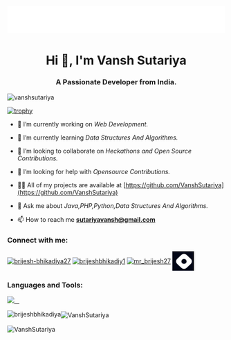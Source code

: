 <h1 align="center">
  <img src="https://raw.githubusercontent.com/VanshSutariya/VanshSutariya/master/name.svg" alt="Vansh Sutariya" />
</h1>
<h1 align="center">Hi 👋,  I'm Vansh Sutariya</h1>
<h3 align="center">A Passionate Developer from India.</h3>

<p align="left"> <img src="https://komarev.com/ghpvc/?username=VanshSutariya&label=Profile%20views&color=0e75b6&style=flat" width="145px" alt="vanshsutariya" /> </p>

[![trophy](https://github-profile-trophy.vercel.app/?username=VanshSutariya&theme=radical&margin-w=20&margin-h=15&no-frame=true)](https://github.com/VanshSutariya/github-profile-trophy)

- 🔭 I’m currently working on *Web Development.*

- 🌱 I’m currently learning *Data Structures And Algorithms.*

- 👯 I’m looking to collaborate on *Heckathons and Open Source Contributions.*

- 🤝 I’m looking for help with *Opensource Contributions.*

- 👨‍💻 All of my projects are available at [https://github.com/VanshSutariya](https://github.com/VanshSutariya)

- 💬 Ask me about *Java,PHP,Python,Data Structures And Algorithms.*

- 📫 How to reach me **sutariyavansh@gmail.com**


<h3 align="left">Connect with me:</h3>
<p align="left">
<a href="https://www.linkedin.com/in/vansh-sutariya" target="blank"><img align="center" src="https://raw.githubusercontent.com/rahuldkjain/github-profile-readme-generator/master/src/images/icons/Social/linked-in-alt.svg" alt="brijesh-bhikadiya27" height="30" width="40" /></a>
<a href="https://www.hackerrank.com/sutariyavansh" target="blank"><img align="center" src="https://raw.githubusercontent.com/rahuldkjain/github-profile-readme-generator/master/src/images/icons/Social/hackerrank.svg" alt="brijeshbhikadiy1" height="30" width="40" /></a>
<a href="https://leetcode.com/vanshsutariya" target="blank"><img align="center" src="https://raw.githubusercontent.com/rahuldkjain/github-profile-readme-generator/master/src/images/icons/Social/leet-code.svg" alt="mr_brijesh27" height="30" width="40" /></a>
<a href="https://https://vanshsutariya.hashnode.dev//" target="blank"><img align="center" src="https://raw.githubusercontent.com/hirentimbadiya/hirentimbadiya/master/hashnode.png" alt="hirentimbadiya74" height="45" width="50" /></a>
</p>

<h3 align="left">Languages and Tools:</h3>
<p>
<a href="https://skillicons.dev">
<img src="https://skillicons.dev/icons?i=c,cpp,java,css,eclipse,firebase,flutter,git,github,html,instagram,js,jquery,linkedin,mysql,ps,postman,py,replit,sass,stackoverflow,twitter,vscode,visualstudio,&perline=12" />
  </a>
</p>

<p><img align="left" src="https://github-readme-stats-ten-navy.vercel.app/api/top-langs?username=VanshSutariya&hide=html&theme=codeSTACKr&show_icons=true&locale=en&layout=compact&title_color=FFBF00" alt="brijeshbhikadiya" /></p>

<p><img align="center" src="https://github-readme-stats-ten-navy.vercel.app/api?username=VanshSutariya&theme=ocean_dark&show_icons=true&ring_color=ff0000&title_color=FFBF00" alt="VanshSutariya"/></p>

<p><img align="center" src="https://github-readme-streak-stats.herokuapp.com/?user=brijeshbhikadiya&theme=chartreuse-dark&currStreakNum=red&fire=red" alt="VanshSutariya" /></p>
